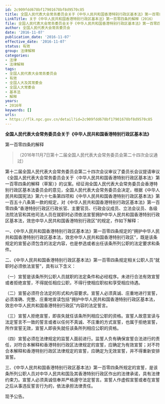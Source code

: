 ```yaml
---
id: 2c909fdd678bf17901678bf8d9570c85
title: 全国人民代表大会常务委员会关于《中华人民共和国香港特别行政区基本法》第一百零四条的解释
LinkTitle: 关于《中华人民共和国香港特别行政区基本法》第一百零四条的解释（2016）
file: 全国人民代表大会常务委员会关于《中华人民共和国香港特别行政区基本法》第一百零四条的解释_20161107_2c909fdd678bf17901678bf8d9570c85.docx
author: 全国人民代表大会常务委员会
date: '2016-11-07'
publication_date: '2016-11-07'
effective_date: '2016-11-07'
status: 有效
group: 法律解释
categories:
- 法律
- 法律解释
tags:
- 全国人民代表大会常务委员会
- 有效
- 全国人大及其常委会
- 全国人大常委会
- 基本法
- 解释
years:
- 2016年
keywords: []
urls:
- https://flk.npc.gov.cn/detail?id=2c909fdd678bf17901678bf8d9570c85
---
```


**全国人民代表大会常务委员会关于《中华人民共和国香港特别行政区基本法》**

第一百零四条的解释

> （2016年11月7日第十二届全国人民代表大会常务委员会第二十四次会议通过）

第十二届全国人民代表大会常务委员会第二十四次会议审议了委员长会议提请审议《全国人民代表大会常务委员会关于〈中华人民共和国香港特别行政区基本法〉第一百零四条的解释（草案）》的议案。经征询全国人民代表大会常务委员会香港特别行政区基本法委员会的意见，全国人民代表大会常务委员会决定，根据《中华人民共和国宪法》第六十七条第四项和《中华人民共和国香港特别行政区基本法》第一百五十八条第一款的规定，对《中华人民共和国香港特别行政区基本法》第一百零四条“香港特别行政区行政长官、主要官员、行政会议成员、立法会议员、各级法院法官和其他司法人员在就职时必须依法宣誓拥护中华人民共和国香港特别行政区基本法，效忠中华人民共和国香港特别行政区”的规定，作如下解释：

一、《中华人民共和国香港特别行政区基本法》第一百零四条规定的“拥护中华人民共和国香港特别行政区基本法，效忠中华人民共和国香港特别行政区”，既是该条规定的宣誓必须包含的法定内容，也是参选或者出任该条所列公职的法定要求和条件。

二、《中华人民共和国香港特别行政区基本法》第一百零四条规定相关公职人员“就职时必须依法宣誓”，具有以下含义：

（一）宣誓是该条所列公职人员就职的法定条件和必经程序。未进行合法有效宣誓或者拒绝宣誓，不得就任相应公职，不得行使相应职权和享受相应待遇。

（二）宣誓必须符合法定的形式和内容要求。宣誓人必须真诚、庄重地进行宣誓，必须准确、完整、庄重地宣读包括“拥护中华人民共和国香港特别行政区基本法，效忠中华人民共和国香港特别行政区”内容的法定誓言。

（三）宣誓人拒绝宣誓，即丧失就任该条所列相应公职的资格。宣誓人故意宣读与法定誓言不一致的誓言或者以任何不真诚、不庄重的方式宣誓，也属于拒绝宣誓，所作宣誓无效，宣誓人即丧失就任该条所列相应公职的资格。

（四）宣誓必须在法律规定的监誓人面前进行。监誓人负有确保宣誓合法进行的责任，对符合本解释和香港特别行政区法律规定的宣誓，应确定为有效宣誓；对不符合本解释和香港特别行政区法律规定的宣誓，应确定为无效宣誓，并不得重新安排宣誓。

三、《中华人民共和国香港特别行政区基本法》第一百零四条所规定的宣誓，是该条所列公职人员对中华人民共和国及其香港特别行政区作出的法律承诺，具有法律约束力。宣誓人必须真诚信奉并严格遵守法定誓言。宣誓人作虚假宣誓或者在宣誓之后从事违反誓言行为的，依法承担法律责任。

现予公告。
